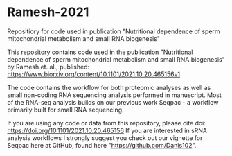 # Ramesh-2021
Repositiory for code used in publication "Nutritional dependence of sperm mitochondrial metabolism and small RNA biogenesis"

This repository contains code used in the publication "Nutritional dependence of sperm mitochondrial metabolism and small RNA biogenesis" by Ramesh et. al., published: https://www.biorxiv.org/content/10.1101/2021.10.20.465156v1

The code contains the workflow for both proteomic analyses as well as small non-coding RNA sequencing analysis performed in manuscript. 
Most of the RNA-seq analysis builds on our previous work Seqpac - a workflow primarily built for small RNA sequencing. 

If you are using any code or data from this repository, please cite doi: https://doi.org/10.1101/2021.10.20.465156 
If you are interested in sRNA analysis workflows I strongly suggest you check out our vignette for Seqpac here at GitHub, found here
"https://github.com/Danis102". 
